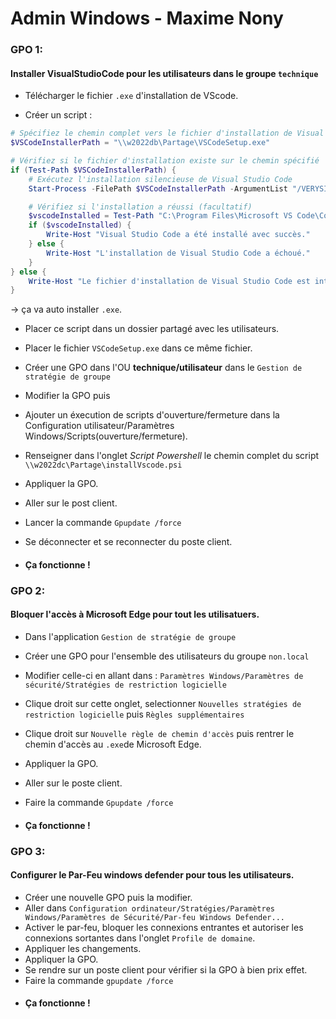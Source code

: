 # Admin Windows - Maxime Nony

### GPO 1: 

#### Installer VisualStudioCode pour les utilisateurs dans le groupe `technique`

- Télécharger le fichier `.exe` d'installation de VScode. 

- Créer un script : 
``` ps1
# Spécifiez le chemin complet vers le fichier d'installation de Visual Studio Code (VSCodeSetup.exe)
$VSCodeInstallerPath = "\\w2022db\Partage\VSCodeSetup.exe"

# Vérifiez si le fichier d'installation existe sur le chemin spécifié
if (Test-Path $VSCodeInstallerPath) {
    # Exécutez l'installation silencieuse de Visual Studio Code
    Start-Process -FilePath $VSCodeInstallerPath -ArgumentList "/VERYSILENT /NORESTART" -Wait

    # Vérifiez si l'installation a réussi (facultatif)
    $vscodeInstalled = Test-Path "C:\Program Files\Microsoft VS Code\Code.exe"
    if ($vscodeInstalled) {
        Write-Host "Visual Studio Code a été installé avec succès."
    } else {
        Write-Host "L'installation de Visual Studio Code a échoué."
    }
} else {
    Write-Host "Le fichier d'installation de Visual Studio Code est introuvable. Veuillez vérifier le chemin."
}

```
-> ça va auto installer `.exe`.

- Placer ce script dans un dossier partagé avec les utilisateurs. 
- Placer le fichier `VSCodeSetup.exe` dans ce même fichier.
- Créer une GPO dans l'OU <b>technique/utilisateur</b> dans le `Gestion de stratégie de groupe`
- Modifier la GPO puis
- Ajouter un éxecution de scripts d'ouverture/fermeture dans la Configuration utilisateur/Paramètres Windows/Scripts(ouverture/fermeture). 
- Renseigner dans l'onglet <i>Script Powershell </i> le chemin complet du script ```\\w2022dc\Partage\installVscode.psi```
- Appliquer la GPO.

- Aller sur le post client.
- Lancer la commande `Gpupdate /force`
- Se déconnecter et se reconnecter du poste client. 

- #### Ça fonctionne ! 


### GPO 2: 

#### Bloquer l'accès à <b>Microsoft Edge</b> pour tout les utilisatuers.

- Dans l'application `Gestion de stratégie de groupe`
- Créer une GPO pour l'ensemble des utilisateurs du groupe `non.local`
- Modifier celle-ci en allant dans : `Paramètres Windows/Paramètres de sécurité/Stratégies de restriction logicielle`
- Clique droit sur cette onglet, selectionner `Nouvelles stratégies de restriction logicielle` puis `Règles supplémentaires`
- Clique droit sur `Nouvelle règle de chemin d'accès` puis rentrer le chemin d'accès au `.exe`de Microsoft Edge.

- Appliquer la GPO. 


- Aller sur le poste client.
- Faire la commande `Gpupdate /force`
- #### Ça fonctionne ! 


### GPO 3: 

#### Configurer le Par-Feu windows defender pour tous les utilisateurs.

- Créer une nouvelle GPO puis la modifier. 
- Aller dans `Configuration ordinateur/Stratégies/Paramètres Windows/Paramètres de Sécurité/Par-feu Windows Defender...`
- Activer le par-feu, bloquer les connexions entrantes et autoriser les connexions sortantes dans l'onglet `Profile de domaine`.
- Appliquer les changements. 
- Appliquer la GPO.
- Se rendre sur un poste client pour vérifier si la GPO à bien prix effet.
- Faire la commande `gpupdate /force`
- #### Ça fonctionne !
